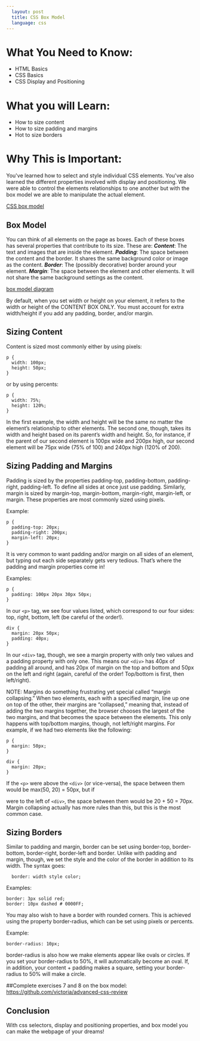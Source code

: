 ```yaml
---
  layout: post
  title: CSS Box Model
  language: css
---
```

# What You Need to Know:
+ HTML Basics
+ CSS Basics
+ CSS Display and Positioning

#  What you will Learn:
+ How to size content
+ How to size padding and margins
+ Hot to size borders

# Why This is Important:

You've learned how to select and style individual CSS elements. You've also learned the different properties involved with display and positioning. We were able to control the elements relationships to one another but with the box model we are able to manipulate the actual element.

[CSS box model](http://guyroutledge.github.io/box-model/)

## Box Model
You can think of all elements on the page as boxes. Each of these boxes has several properties that contribute to its size. These are:
***Content***: The text and images that are inside the element.
***Padding***: The space between the content and the border. It shares the same background color or image as the content.
***Border***: The (possibly decorative) border around your element.
***Margin***: The space between the element and other elements. It will not share the same background settings as the content.

[box model diagram](http://www.washington.edu/accesscomputing/webd2/student/unit3/images/boxmodel.gif)

By default, when you set width or height on your element, it refers to the width or height of the CONTENT BOX ONLY. You must account for extra width/height if you add any padding, border, and/or margin.

## Sizing Content
Content is sized most commonly either by using pixels:

```
p {
  width: 100px;
  height: 50px;
}
```
or by using percents:
```
p {
  width: 75%;
  height: 120%;
}
```
In the first example, the width and height will be the same no matter the element’s relationship to other elements.  The second one, though, takes its width and height based on its parent’s width and height. So, for instance, if the parent of our second element is 100px wide and 200px high, our second element will be 75px wide (75% of 100) and 240px high (120% of 200).

## Sizing Padding and Margins
Padding is sized by the properties padding-top, padding-bottom, padding-right, padding-left. To define all sides at once just use padding. Similarly, margin is sized by margin-top, margin-bottom, margin-right, margin-left, or margin. These properties are most commonly sized using pixels.

Example:
```
p {
  padding-top: 20px;
  padding-right: 200px;
  margin-left: 20px;
}
```
It is very common to want padding and/or margin on all sides of an element, but typing out each side separately gets very tedious. That’s where the padding and margin properties come in!

Examples:
```
p {
  padding: 100px 20px 30px 50px;
}
```
In our `<p>` tag, we see four values listed, which correspond to our four sides: top, right, bottom, left (be careful of the order!).
```
div {
  margin: 20px 50px;
  padding: 40px;
}
```
 In our `<div>` tag, though, we see a margin property with only two values and a padding property with only one. This means our `<div>` has 40px of padding all around, and has 20px of margin on the top and bottom and 50px on the left and right (again, careful of the order! Top/bottom is first, then left/right).

NOTE: Margins do something frustrating yet special called “margin collapsing.” When two elements, each with a specified margin, line up one on top of the other, their margins are “collapsed,” meaning that, instead of adding the two margins together, the browser chooses the largest of the two margins, and that becomes the space between the elements. This only happens with top/bottom margins, though, not left/right margins. For example, if we had two elements like the following:
```
p {
  margin: 50px;
}

div {
  margin: 20px;
}
```
If the `<p>` were above the `<div>` (or vice-versa), the space between them would be max(50, 20) = 50px, but if <p> were to the left of `<div>`, the space between them would be 20 + 50 = 70px.
Margin collapsing actually has more rules than this, but this is the most common case.

## Sizing Borders
Similar to padding and margin, border can be set using border-top, border-bottom, border-right, border-left and border. Unlike with padding and margin, though, we set the style and the color of the border in addition to its width.
The syntax goes:
```
  border: width style color;
```
Examples:
```
border: 3px solid red;
border: 10px dashed # 0000FF;
```
You may also wish to have a border with rounded corners. This is achieved using the property border-radius, which can be set using pixels or percents.

Example:
```
border-radius: 10px;
```
border-radius is also how we make elements appear like ovals or circles. If you set your border-radius to 50%, it will automatically become an oval. If, in addition, your content + padding makes a square, setting your border-radius to 50% will make a circle.

##Complete exercises 7 and 8 on the box model:
https://github.com/victoria/advanced-css-review



## Conclusion
With css selectors, display and positioning properties, and box model you can make the webpage of your dreams!
